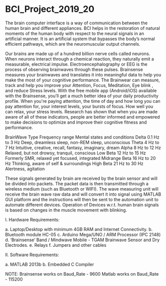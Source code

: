 # BCI_Project_2019_20

The brain computer interface is a way of communication between the human brain and different appliances. BCI helps in the restoration of natural moments of the human body with respect to the neural signals in an artificial manner. It is an artificial system that bypasses the body’s normal efficient pathways, which are the neuromuscular output channels.

Our brains are made up of a hundred billion nerve cells called neurons. When neurons interact through a chemical reaction, they naturally emit a measurable, electrical impulse. Electroencephalography or EEG is the process of observing brainwaves through these pulses.
Brainsense measures your brainwaves and translates it into meaningful data to help you make the most of your cognitive performance. The Brainwear can measure, track and help you improve your Attention, Focus, Meditation, Eye blink , and reduce Stress levels. With the free mobile app (Android/iOS) available with the Brainsense, you’ll get a much better idea of your daily productivity profile. When you're paying attention, the time of day and how long you can pay attention for, your interest levels, your bursts of focus. How well you can relax, your stress levels. Research has shown that when you are made aware of all of these indicators, people are better informed and empowered to make decisions to optimize and improve their cognitive fitness and performance.

BrainWave 
Type    Frequency range    Mental states and conditions
Delta   0.1 Hz to 3 Hz     Deep, dreamless sleep, non-REM sleep, unconscious
Theta   4 Hz to 7 Hz       Intuitive, creative, recall, fantasy, imaginary, dream
Alpha   8 Hz to 12 Hz      Relaxed, but not drowsy, tranquil, conscious
Low Beta 12 Hz to 15 Hz    Formerly SMR, relaxed yet focused, integrated
Midrange Beta 16 Hz to 20 Hz Thinking, aware of self & surroundings
High Beta     21 Hz to 30 Hz Alertness, agitation

These signals generated by brain are received by the brain sensor and will be divided into packets. The packet data is then transmitted through a wireless medium (such as Bluetooth or WIFI). The wave measuring unit will receive the brain wave raw data and will convert it into signal using MATLAB GUI platform and the instructions will then be sent to the automation unit to automate different devices. Operation of Devices w.r.t. human brain signals is based on changes in the muscle movement with blinking.

I.	Hardware Requirements: 

a.	Laptop/Desktop with minimum 4GB RAM and Internet Connectivity. 
b.	Bluetooth module HC-05
c.	Arduino Mega/UNO / ARM Processor (IPC 2148)
d.	‘Brainsense’ Band / Mindwave Mobile - TGAM Brainwave Sensor and Dry Electrodes.
e.	Relays
f.	Jumpers and other cables

II.	Software Requirements: 

a.	MATLAB 2013b
b.	Embedded C Compiler

NOTE:
Brainsense works on Baud_Rate - 9600
Matlab works on Baud_Rate - 115200

